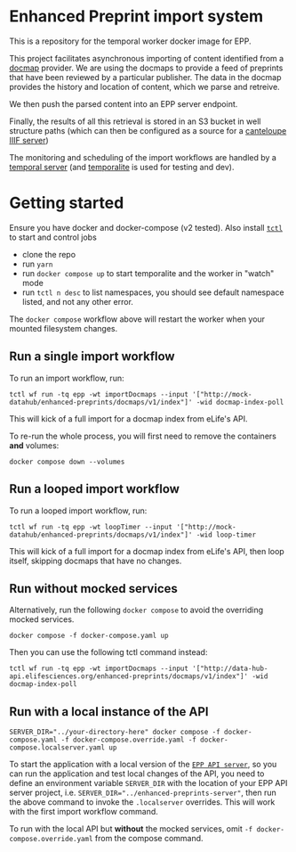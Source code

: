 # Enhanced Preprint import system

This is a repository for the temporal worker docker image for EPP.

This project facilitates asynchronous importing of content identified from a [docmap](https://docmaps.knowledgefutures.org/pub/sgkf1pqa) provider. We are using the docmaps to provide a feed of preprints that have been reviewed by a particular publisher. The data in the docmap provides the history and location of content, which we parse and retreive.

We then push the parsed content into an EPP server endpoint.

Finally, the results of all this retrieval is stored in an S3 bucket in well structure paths (which can then be configured as a source for a [canteloupe IIIF server](https://github.com/elifesciences/enhanced-preprints-image-server))

The monitoring and scheduling of the import workflows are handled by a [temporal server](https://temporal.io/) (and [temporalite](https://github.com/temporalio/temporalite) is used for testing and dev).

# Getting started

Ensure you have docker and docker-compose (v2 tested). Also install [`tctl`](https://github.com/temporalio/tctl) to start and control jobs

- clone the repo
- run `yarn`
- run `docker compose up` to start temporalite and the worker in "watch" mode
- run `tctl n desc` to list namespaces, you should see default namespace listed, and not any other error.

The `docker compose` workflow above will restart the worker when your mounted filesystem changes.

## Run a single import workflow

To run an import workflow, run:

```shell
tctl wf run -tq epp -wt importDocmaps --input '["http://mock-datahub/enhanced-preprints/docmaps/v1/index"]' -wid docmap-index-poll
```

This will kick of a full import for a docmap index from eLife's API.

To re-run the whole process, you will first need to remove the containers **and** volumes:

```shell
docker compose down --volumes
```

## Run a looped import workflow

To run a looped import workflow, run:

```shell
tctl wf run -tq epp -wt loopTimer --input '["http://mock-datahub/enhanced-preprints/docmaps/v1/index"]' -wid loop-timer
```

This will kick of a full import for a docmap index from eLife's API, then loop itself, skipping docmaps that have no changes.

## Run without mocked services

Alternatively, run the following `docker compose` to avoid the overriding mocked services.

```shell
docker compose -f docker-compose.yaml up
```

Then you can use the following tctl command instead:

```shell
tctl wf run -tq epp -wt importDocmaps --input '["http://data-hub-api.elifesciences.org/enhanced-preprints/docmaps/v1/index"]' -wid docmap-index-poll
```

## Run with a local instance of the API

```shell
SERVER_DIR="../your-directory-here" docker compose -f docker-compose.yaml -f docker-compose.override.yaml -f docker-compose.localserver.yaml up
```

To start the application with a local version of the [`EPP API server`](https://github.com/elifesciences/enhanced-preprints-server), so you can run the application and test local changes of the API, you need to define an environment variable `SERVER_DIR` with the location of your EPP API server project, i.e. `SERVER_DIR="../enhanced-preprints-server"`, then run the above command to invoke the `.localserver` overrides. This will work with the first import workflow command.

To run with the local API but **without** the mocked services, omit `-f docker-compose.override.yaml` from the compose command.
